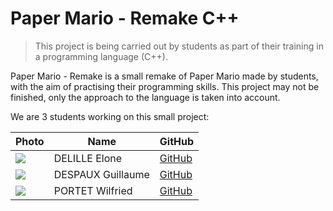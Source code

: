 # Paper Mario - Remake C++

> This project is being carried out by students as part of their training in a programming language (C++).


Paper Mario - Remake is a small remake of Paper Mario made by students, with the aim of practising their programming skills. This project may not be finished, only the approach to the language is taken into account.

We are 3 students working on this small project:

| Photo | Name | GitHub |
|--|--|--|
| <img src="https://ca.slack-edge.com/T019N8PRR7W-U05SJR05FL7-2ce56dcf784b-64"> | DELILLE Elone | [GitHub](https://github.com/HiNett) |
| <img src="https://ca.slack-edge.com/T019N8PRR7W-U05SWDH3MLM-32416239ba9d-64"> | DESPAUX Guillaume | [GitHub](https://github.com/GuillaumeDespaux) |
| <img src="https://ca.slack-edge.com/T019N8PRR7W-U05SWDGS1QD-50ca05d90441-64"> | PORTET Wilfried | [GitHub](https://github.com/PortetWilfried) |